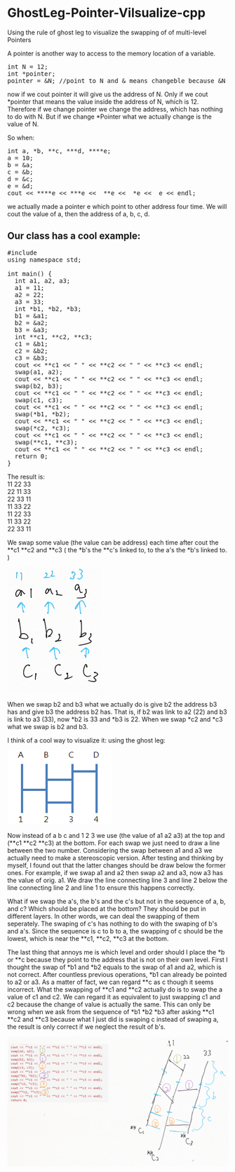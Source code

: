 # GhostLeg-Pointer-Vilsualize-cpp
Using the rule of ghost leg to visualize the swapping of of multi-level Pointers<br>

A pointer is another way to access to the memory location of a variable.

<pre>
int N = 12;
int *pointer;
pointer = &N; //point to N and & means changeble because &N means the address of N.
</pre>

now if we cout pointer it will give us the address of N. Only if we cout *pointer that means the value inside the address of N, which is 12. Therefore if we change pointer we change the address, which has nothing to do with N. But if we change *Pointer what we actually change is the value of N.<br>

So when:

<pre>
int a, *b, **c, ***d, ****e;
a = 10;
b = &a;
c = &b;
d = &c;
e = &d;
cout << ****e << ***e <<  **e <<  *e <<  e << endl;</pre>

we actually made a pointer e which point to other address four time. We will cout the value of a, then the address of a, b, c, d.<br>

## Our class has a cool example:

<pre>
#include <iostream>
using namespace std;

int main() {
  int a1, a2, a3;
  a1 = 11;
  a2 = 22;
  a3 = 33;
  int *b1, *b2, *b3;
  b1 = &a1;
  b2 = &a2;
  b3 = &a3;
  int **c1, **c2, **c3;
  c1 = &b1;
  c2 = &b2;
  c3 = &b3;
  cout << **c1 << " " << **c2 << " " << **c3 << endl;
  swap(a1, a2);
  cout << **c1 << " " << **c2 << " " << **c3 << endl;
  swap(b2, b3);
  cout << **c1 << " " << **c2 << " " << **c3 << endl;
  swap(c1, c3);
  cout << **c1 << " " << **c2 << " " << **c3 << endl;
  swap(*b1, *b2);
  cout << **c1 << " " << **c2 << " " << **c3 << endl;
  swap(*c2, *c3);
  cout << **c1 << " " << **c2 << " " << **c3 << endl;
  swap(**c1, **c3);
  cout << **c1 << " " << **c2 << " " << **c3 << endl;
  return 0;
}
</pre>

The result is:<br>
11 22 33<br>
22 11 33<br>
22 33 11<br>
11 33 22<br>
11 22 33<br>
11 33 22<br>
22 33 11<br>

We swap some value (the value can be address) each time after cout the **c1 **c2 and **c3 ( the *b's the **c's linked to, to the a's the *b's linked to. )

![Logo](images/first.png)

When we swap b2 and b3 what we actually do is give b2 the address b3 has and give b3 the address b2 has. That is, if b2 was link to a2 (22) and b3 is link to a3 (33), now *b2 is 33 and *b3 is 22. When we swap *c2 and *c3 what we swap is b2 and b3. <br>

I think of a cool way to visualize it: using the ghost leg:

![Logo](images/leg.png)

Now instead of a b c and 1 2 3 we use (the value of a1 a2 a3) at the top and (**c1 **c2 **c3) at the bottom. For each swap we just need to draw a line between the two number. Considering the swap between a1 and a3 we actually need to make a stereoscopic version. After testing and thinking by myself, I found out that the latter changes should be draw below the former ones. For example, if we swap a1 and a2 then swap a2 and a3, now a3 has the value of orig. a1. We draw the line connecting line 3 and line 2 below the line connecting line 2 and line 1 to ensure this happens correctly.<br>

What if we swap the a's, the b's and the c's but not in the sequence of a, b, and c? Which should be placed at the bottom? They should be put in different layers. In other words, we can deal the swapping of them seperately. The swaping of c's has nothing to do with the swaping of b's and a's. Since the sequence is c to b to a, the swapping of c should be the lowest, which is near the **c1, **c2, **c3 at the bottom.<br>

The last thing that annoys me is which level and order should I place the *b or **c because they point to the address that is not on their own level. First I thought the swap of *b1 and *b2 equals to the swap of a1 and a2, which is not correct. After countless previous operations, *b1 can already be pointed to a2 or a3. As a matter of fact, we can regard **c as c though it seems incorrect. What the swapping of **c1 and **c2 actually do is to swap the a value of c1 and c2. We can regard it as equivalent to just swapping c1 and c2 because the change of value is actually the same. This can only be wrong when we ask from the sequence of *b1 *b2 *b3 after asking **c1 **c2 and **c3 because what I just did is swaping c instead of swaping a, the result is only correct if we neglect the result of b's.

![Logo](images/result.png)

